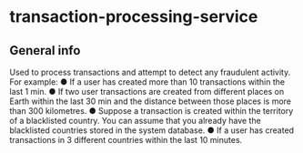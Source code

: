 # transaction-processing-service

## General info
Used to process transactions and attempt to detect any fraudulent activity.
For example:
● If a user has created more than 10 transactions within the last 1 min.
● If two user transactions are created from different places on Earth within the last 30 min and the
distance between those places is more than 300 kilometres.
● Suppose a transaction is created within the territory of a blacklisted country. You can assume that
you already have the blacklisted countries stored in the system database.
● If a user has created transactions in 3 different countries within the last 10 minutes.